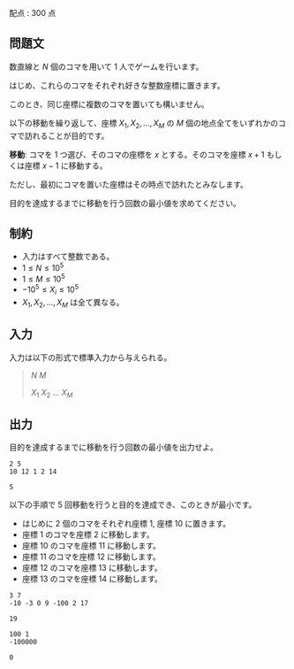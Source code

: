 配点 : $300$ 点

## 問題文

数直線と $N$ 個のコマを用いて $1$ 人でゲームを行います。

はじめ、これらのコマをそれぞれ好きな整数座標に置きます。

このとき、同じ座標に複数のコマを置いても構いません。

以下の移動を繰り返して、座標 $X_1, X_2, ..., X_M$ の $M$ 個の地点全てをいずれかのコマで訪れることが目的です。

**移動**: コマを $1$ つ選び、そのコマの座標を $x$ とする。そのコマを座標 $x+1$ もしくは座標 $x-1$ に移動する。

ただし、最初にコマを置いた座標はその時点で訪れたとみなします。

目的を達成するまでに移動を行う回数の最小値を求めてください。

## 制約

- 入力はすべて整数である。
- $1 \leq N \leq 10^5$
- $1 \leq M \leq 10^5$
- $-10^5 \leq X_i \leq 10^5$
- $X_1, X_2, ..., X_M$ は全て異なる。

## 入力

入力は以下の形式で標準入力から与えられる。

> $N$ $M$
> 
> $X_1$ $X_2$ $...$ $X_M$

## 出力

目的を達成するまでに移動を行う回数の最小値を出力せよ。

```input1
2 5
10 12 1 2 14
```

```output1
5
```

以下の手順で $5$ 回移動を行うと目的を達成でき、このときが最小です。

- はじめに $2$ 個のコマをそれぞれ座標 $1$, 座標 $10$ に置きます。
- 座標 $1$ のコマを座標 $2$ に移動します。
- 座標 $10$ のコマを座標 $11$ に移動します。
- 座標 $11$ のコマを座標 $12$ に移動します。
- 座標 $12$ のコマを座標 $13$ に移動します。
- 座標 $13$ のコマを座標 $14$ に移動します。

```input2
3 7
-10 -3 0 9 -100 2 17
```

```output2
19
```

```input3
100 1
-100000
```

```output3
0
```